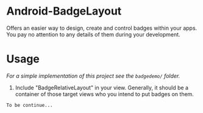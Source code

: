 # Android-BadgeLayout
Offers an easier way to design, create and control badges within your apps. You pay no attention to any details of them during your development.

# Usage
*For a simple implementation of this project see the `badgedemo/` folder.*

  1. Include "BadgeRelativeLayout" in your view. Generally, it should be a container of those target views who you intend to put badges on them.
  
    To be continue...
